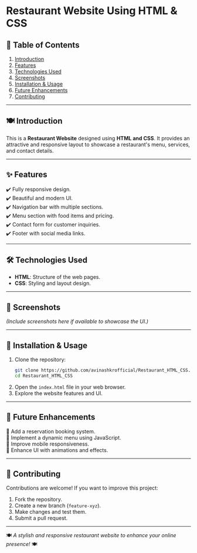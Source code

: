 # Restaurant Website Using HTML & CSS

## 📖 Table of Contents
1. [Introduction](#-introduction)
2. [Features](#-features)
3. [Technologies Used](#-technologies-used)
4. [Screenshots](#-screenshots)
5. [Installation & Usage](#-installation--usage)
6. [Future Enhancements](#-future-enhancements)
7. [Contributing](#-contributing)

---

## 🍽️ Introduction
This is a **Restaurant Website** designed using **HTML and CSS**. It provides an attractive and responsive layout to showcase a restaurant's menu, services, and contact details.

---

## ✨ Features
✔️ Fully responsive design.<br>
✔️ Beautiful and modern UI.<br>
✔️ Navigation bar with multiple sections.<br>
✔️ Menu section with food items and pricing.<br>
✔️ Contact form for customer inquiries.<br>
✔️ Footer with social media links.<br>

---

## 🛠️ Technologies Used
- **HTML**: Structure of the web pages.
- **CSS**: Styling and layout design.

---

## 📸 Screenshots
*(Include screenshots here if available to showcase the UI.)*

---

## 🚀 Installation & Usage
1. Clone the repository:
   ```bash
   git clone https://github.com/avinashkrofficial/Restaurant_HTML_CSS.git
   cd Restaurant_HTML_CSS
   ```
2. Open the `index.html` file in your web browser.
3. Explore the website features and UI.

---

## 🔮 Future Enhancements
🚀 Add a reservation booking system.<br>
🍕 Implement a dynamic menu using JavaScript.<br>
📱 Improve mobile responsiveness.<br>
🎨 Enhance UI with animations and effects.<br>

---

## 🤝 Contributing
Contributions are welcome! If you want to improve this project:
1. Fork the repository.
2. Create a new branch (`feature-xyz`).
3. Make changes and test them.
4. Submit a pull request.

---

🍽️ *A stylish and responsive restaurant website to enhance your online presence!* 🍽️

